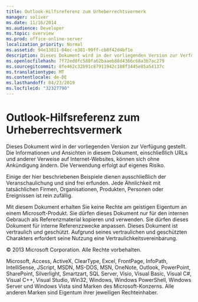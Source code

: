 ```yaml
---
title: Outlook-Hilfsreferenz zum Urheberrechtsvermerk
manager: soliver
ms.date: 11/16/2014
ms.audience: Developer
ms.topic: overview
ms.prod: office-online-server
localization_priority: Normal
ms.assetid: 94e13811-04ec-e381-99ff-cb8f42d4bf1e
description: Dieses Dokument wird in der vorliegenden Version zur Verfügung gestellt. Informationen und Ansichten in diesem Dokument, einschließlich URL und andere Internetwebsiteverweise, können sich ohne vorherige Ankündigung ändern. Das Risiko der Produktnutzung liegt allein beim Nutzer.
ms.openlocfilehash: 7f72ed0fc580fa62baaeb88d4366c68a3b7ac279
ms.sourcegitcommit: 8fe462c32b91c87911942c188f3445e85a54137c
ms.translationtype: MT
ms.contentlocale: de-DE
ms.lasthandoff: 04/23/2019
ms.locfileid: "32327790"
---
```

# <a name="outlook-auxiliary-reference-copyright-notice"></a>Outlook-Hilfsreferenz zum Urheberrechtsvermerk

Dieses Dokument wird in der vorliegenden Version zur Verfügung gestellt. Die Informationen und Ansichten in diesem Dokument, einschließlich URLs und anderer Verweise auf Internet-Websites, können sich ohne Ankündigung ändern. Die Verwendung erfolgt auf eigenes Risiko.
  
Einige der hier beschriebenen Beispiele dienen ausschließlich der Veranschaulichung und sind frei erfunden. Jede Ähnlichkeit mit tatsächlichen Firmen, Organisationen, Produkten, Personen oder Ereignissen ist rein zufällig.
  
Mit diesem Dokument erhalten Sie keine Rechte am geistigen Eigentum an einem Microsoft-Produkt. Sie dürfen dieses Dokument nur für den internen Gebrauch als Referenzmaterial kopieren und verwenden. Sie dürfen dieses Dokument für interne Referenzzwecke anpassen. Dieses Dokument ist vertraulich und geschützt. Aufgrund seines vertraulichen und geschützten Charakters erfordert seine Nutzung eine Vertraulichkeitsvereinbarung.
  
© 2013 Microsoft Corporation. Alle Rechte vorbehalten.
  
Microsoft, Access, ActiveX, ClearType, Excel, FrontPage, InfoPath, IntelliSense, JScript, MSDN, MS-DOS, MSN, OneNote, Outlook, PowerPoint, SharePoint, Silverlight, Smartzart, SQL Server, Visio, Visual Basic, Visual C#, Visual C++, Visual Studio, Win32, Windows, Windows PowerShell, Windows Server und Windows Vista sind Marken des Microsoft-Konzerns. Alle anderen Marken sind Eigentum ihrer jeweiligen Rechteinhaber.
  

